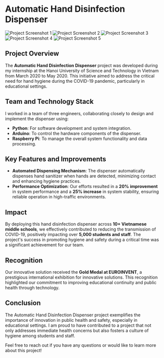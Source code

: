 # Automatic Hand Disinfection Dispenser

![Project Screenshot 1](https://github.com/user-attachments/assets/68965785-7826-45a8-8072-020a782807aa)
![Project Screenshot 2](https://github.com/user-attachments/assets/d28ed628-4ce6-4e51-9044-8100885358ec)
![Project Screenshot 3](https://github.com/user-attachments/assets/e6bb5b1b-9e4c-47ee-b9fe-c0d9fb485e9e)
![Project Screenshot 4](https://github.com/user-attachments/assets/8853ce07-9f77-4ff3-ac52-1a986da1d864)
![Project Screenshot 5](https://github.com/user-attachments/assets/80528cf9-8eca-4bc6-b2db-f64a2ebaf32e)

## Project Overview

The **Automatic Hand Disinfection Dispenser** project was developed during my internship at the Hanoi University of Science and Technology in Vietnam from March 2020 to May 2020. This initiative aimed to address the critical need for hand hygiene during the COVID-19 pandemic, particularly in educational settings.

## Team and Technology Stack

I worked in a team of three engineers, collaborating closely to design and implement the dispenser using:

- **Python**: For software development and system integration.
- **Arduino**: To control the hardware components of the dispenser.
- **Raspberry Pi**: To manage the overall system functionality and data processing.

## Key Features and Improvements

- **Automated Dispensing Mechanism**: The dispenser automatically dispenses hand sanitizer when hands are detected, minimizing contact and enhancing hygiene practices.
- **Performance Optimization**: Our efforts resulted in a **20% improvement** in system performance and a **25% increase** in system stability, ensuring reliable operation in high-traffic environments.

## Impact

By deploying this hand disinfection dispenser across **10+ Vietnamese middle schools**, we effectively contributed to reducing the transmission of COVID-19, positively impacting over **5,000 students and staff**. The project's success in promoting hygiene and safety during a critical time was a significant achievement for our team.

## Recognition

Our innovative solution received the **Gold Medal at EUROINVENT**, a prestigious international exhibition for innovative solutions. This recognition highlighted our commitment to improving educational continuity and public health through technology.

## Conclusion

The Automatic Hand Disinfection Dispenser project exemplifies the importance of innovation in public health and safety, especially in educational settings. I am proud to have contributed to a project that not only addresses immediate health concerns but also fosters a culture of hygiene among students and staff. 

Feel free to reach out if you have any questions or would like to learn more about this project!
